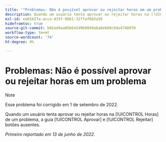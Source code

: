 ```yaml
---
title: '"Problemas: Não é possível aprovar ou rejeitar horas em um problema'''
description: Quando um usuário tenta aprovar ou rejeitar horas na [!UICONTROL Horas] de um problema, a guia [!UICONTROL Aprovar] e [!UICONTROL Rejeitar] botões ausentes.
exl-id: ee01b27a-acca-433f-9661-32ffaf683a58
hidefromtoc: true
source-git-commit: b02ad4aa856642d9b9849a6a8e0d9c94e4748970
workflow-type: tm+mt
source-wordcount: '74'
ht-degree: 0%

---
```


# Problemas: Não é possível aprovar ou rejeitar horas em um problema

>[!NOTE]
>
>Esse problema foi corrigido em 1 de setembro de 2022.

Quando um usuário tenta aprovar ou rejeitar horas na [!UICONTROL Horas] de um problema, a guia [!UICONTROL Aprovar] e [!UICONTROL Rejeitar] botões ausentes.

_Primeiro reportado em 13 de junho de 2022._
